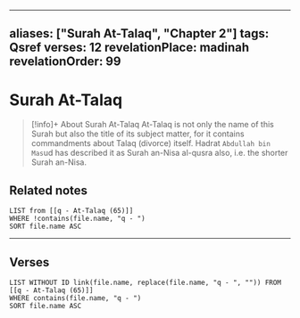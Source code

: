 
---
aliases: ["Surah At-Talaq", "Chapter 2"]
tags: Qsref
verses: 12
revelationPlace: madinah
revelationOrder: 99
---

# Surah At-Talaq

> [!info]+ About Surah At-Talaq
> At-Talaq is not only the name of this Surah but also the title of its subject matter, for it contains commandments about Talaq (divorce) itself. Hadrat `Abdullah bin Mas`ud has described it as Surah an-Nisa al-qusra also, i.e. the shorter Surah an-Nisa.

## Related notes
```dataview
LIST from [[q - At-Talaq (65)]]
WHERE !contains(file.name, "q - ")
SORT file.name ASC
```

---

## Verses
```dataview
LIST WITHOUT ID link(file.name, replace(file.name, "q - ", "")) FROM [[q - At-Talaq (65)]]
WHERE contains(file.name, "q - ")
SORT file.name ASC
```

